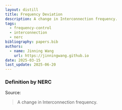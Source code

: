 ```yaml
---
layout: distill
title: Frequency Deviation
description: A change in Interconnection frequency.
tags:
  - frequency-control
  - interconnection
  - nerc
bibliography: papers.bib
authors:
  - name: Jinning Wang
    url: https://jinningwang.github.io
date: 2025-03-15
last_update: 2025-06-20
---
```


### Definition by NERC

Source: <d-cite key="nerc2024glossary"></d-cite>

> A change in Interconnection frequency.

<br>
